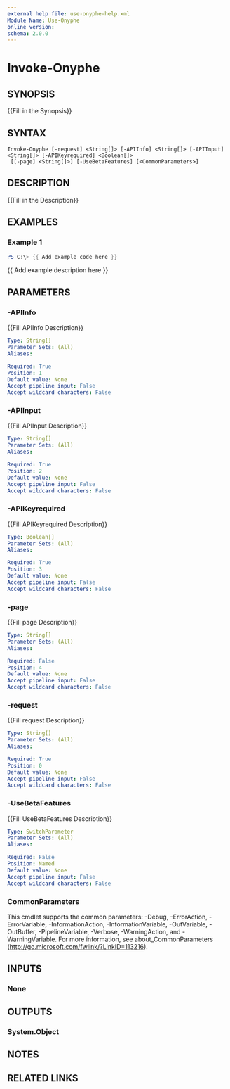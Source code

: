 ```yaml
---
external help file: use-onyphe-help.xml
Module Name: Use-Onyphe
online version:
schema: 2.0.0
---
```


# Invoke-Onyphe

## SYNOPSIS
{{Fill in the Synopsis}}

## SYNTAX

```
Invoke-Onyphe [-request] <String[]> [-APIInfo] <String[]> [-APIInput] <String[]> [-APIKeyrequired] <Boolean[]>
 [[-page] <String[]>] [-UseBetaFeatures] [<CommonParameters>]
```

## DESCRIPTION
{{Fill in the Description}}

## EXAMPLES

### Example 1
```powershell
PS C:\> {{ Add example code here }}
```

{{ Add example description here }}

## PARAMETERS

### -APIInfo
{{Fill APIInfo Description}}

```yaml
Type: String[]
Parameter Sets: (All)
Aliases:

Required: True
Position: 1
Default value: None
Accept pipeline input: False
Accept wildcard characters: False
```

### -APIInput
{{Fill APIInput Description}}

```yaml
Type: String[]
Parameter Sets: (All)
Aliases:

Required: True
Position: 2
Default value: None
Accept pipeline input: False
Accept wildcard characters: False
```

### -APIKeyrequired
{{Fill APIKeyrequired Description}}

```yaml
Type: Boolean[]
Parameter Sets: (All)
Aliases:

Required: True
Position: 3
Default value: None
Accept pipeline input: False
Accept wildcard characters: False
```

### -page
{{Fill page Description}}

```yaml
Type: String[]
Parameter Sets: (All)
Aliases:

Required: False
Position: 4
Default value: None
Accept pipeline input: False
Accept wildcard characters: False
```

### -request
{{Fill request Description}}

```yaml
Type: String[]
Parameter Sets: (All)
Aliases:

Required: True
Position: 0
Default value: None
Accept pipeline input: False
Accept wildcard characters: False
```

### -UseBetaFeatures
{{Fill UseBetaFeatures Description}}

```yaml
Type: SwitchParameter
Parameter Sets: (All)
Aliases:

Required: False
Position: Named
Default value: None
Accept pipeline input: False
Accept wildcard characters: False
```

### CommonParameters
This cmdlet supports the common parameters: -Debug, -ErrorAction, -ErrorVariable, -InformationAction, -InformationVariable, -OutVariable, -OutBuffer, -PipelineVariable, -Verbose, -WarningAction, and -WarningVariable. For more information, see about_CommonParameters (http://go.microsoft.com/fwlink/?LinkID=113216).

## INPUTS

### None

## OUTPUTS

### System.Object
## NOTES

## RELATED LINKS
